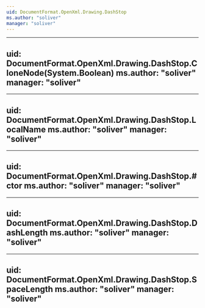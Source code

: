 ```yaml
---
uid: DocumentFormat.OpenXml.Drawing.DashStop
ms.author: "soliver"
manager: "soliver"
---
```


---
uid: DocumentFormat.OpenXml.Drawing.DashStop.CloneNode(System.Boolean)
ms.author: "soliver"
manager: "soliver"
---

---
uid: DocumentFormat.OpenXml.Drawing.DashStop.LocalName
ms.author: "soliver"
manager: "soliver"
---

---
uid: DocumentFormat.OpenXml.Drawing.DashStop.#ctor
ms.author: "soliver"
manager: "soliver"
---

---
uid: DocumentFormat.OpenXml.Drawing.DashStop.DashLength
ms.author: "soliver"
manager: "soliver"
---

---
uid: DocumentFormat.OpenXml.Drawing.DashStop.SpaceLength
ms.author: "soliver"
manager: "soliver"
---
